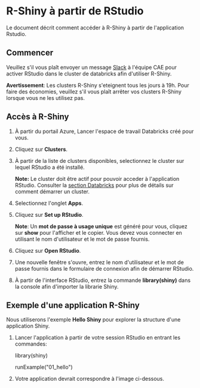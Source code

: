 # R-Shiny à partir de RStudio
Le document décrit comment accéder à R-Shiny à partir de l'application Rstudio.

## Commencer

Veuillez s'il vous plaît envoyer un message [Slack](https://cae-eac.slack.com) à l'équipe CAE pour activer RStudio dans le cluster de databricks afin d'utiliser R-Shiny.

**Avertissement**: 
Les clusters R-Shiny s'eteignent tous les jours à 19h. Pour faire des économies, veuillez s'il vous plaît arrêter vos clusters R-Shiny lorsque vous ne les utilisez pas.

## Accès à R-Shiny

1.	À partir du portail Azure, Lancer l'espace de travail Databricks créé pour vous.
2.	Cliquez sur **Clusters**.
 

3. À partir de la liste de clusters disponibles, selectionnez le cluster sur lequel RStudio a été installé.

 
    **Note:** Le cluster doit être actif pour pouvoir acceder à l'application RStudio. Consulter la [section Databricks](../DataBricks/DataBricks.md) pour plus de détails sur comment démarrer un cluster.


4.	Selectionnez l'onglet **Apps**.



5.	Cliquez sur **Set up RStudio**.
 

    **Note**: Un **mot de passe à usage unique** est généré pour vous, cliquez sur **show** pour l'afficher et le copier. Vous devez vous connecter en utilisant le nom d'utilisateur et le mot de passe fournis.
 
6.	Cliquez sur **Open RStudio**.

 
7.	Une nouvelle fenêtre s'ouvre, entrez le nom d'utilisateur et le mot de passe fournis dans le formulaire de connexion afin de démarrer RStudio.
 

 
8.	À partir de l'interface RStudio, entrez la commande **library(shiny)** dans la console afin d'importer la librarie Shiny.


## Exemple d'une application R-Shiny

Nous utiliserons l'exemple **Hello Shiny** pour explorer la structure d'une application Shiny.

1. Lancer l'application à partir de votre session RStudio en entrant les commandes:

    library(shiny)

    runExample("01_hello")

2.	Votre application devrait correspondre à l'image ci-dessous. 


